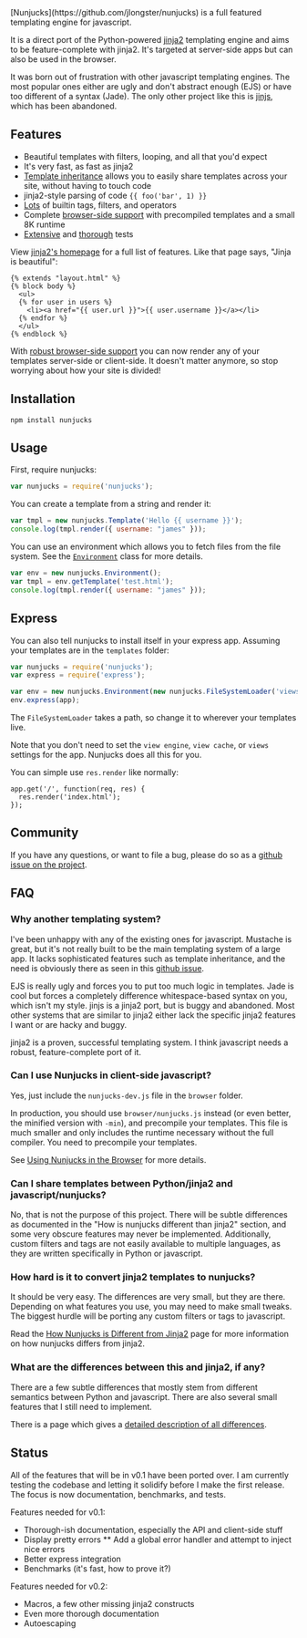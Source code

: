 
<div class="tagline">[Nunjucks](https://github.com/jlongster/nunjucks) is a <span class="highlight">full featured templating engine</span> for javascript.</div>

It is a
direct port of the Python-powered [jinja2](http://jinja.pocoo.org/)
templating engine and aims to be feature-complete with jinja2. It's targeted at server-side apps but can also be used in the browser.

It was born out of frustration with other javascript templating
engines. The most popular ones either are ugly and don't abstract
enough (EJS) or have too different of a syntax (Jade). The only other project like this is
[jinjs](https://github.com/ravelsoft/node-jinjs), which has
been abandoned.

## Features

* Beautiful templates with filters, looping, and all that you'd expect
* It's very fast, as fast as jinja2
* [Template inheritance](/templating#Template-Inheritance) allows you to easily share templates across
  your site, without having to touch code
* jinja2-style parsing of code `{{ foo('bar', 1) }}`
* [Lots](/templating) of builtin tags, filters, and operators
* Complete [browser-side support](/api#Using-Nunjucks-in-the-Browser) with precompiled templates and a small 8K runtime
* [Extensive](https://github.com/jlongster/nunjucks/blob/master/tests/test.js) and [thorough](https://github.com/jlongster/nunjucks/blob/master/tests/filters.js) tests

View [jinja2's homepage](http://jinja.pocoo.org/) for a full list of
features. Like that page says, "Jinja is beautiful":

```jinja
{% extends "layout.html" %}
{% block body %}
  <ul>
  {% for user in users %}
    <li><a href="{{ user.url }}">{{ user.username }}</a></li>
  {% endfor %}
  </ul>
{% endblock %}
```

With [robust browser-side support](/api#Using-Nunjucks-in-the-Browser) you can now render any of your templates server-side or client-side. It doesn't matter anymore, so stop worrying about how your site is divided!

## Installation

`npm install nunjucks`

## Usage

First, require nunjucks:

```js
var nunjucks = require('nunjucks');
```

You can create a template from a string and render it:

```js
var tmpl = new nunjucks.Template('Hello {{ username }}');
console.log(tmpl.render({ username: "james" }));
```

You can use an environment which allows you to fetch files from the
file system. See the [`Environment`](/api#Environment) class for more details.

```js
var env = new nunjucks.Environment();
var tmpl = env.getTemplate('test.html');
console.log(tmpl.render({ username: "james" }));
```

## Express

You can also tell nunjucks to install itself in your express app.
Assuming your templates are in the `templates` folder:

```js
var nunjucks = require('nunjucks');
var express = require('express');

var env = new nunjucks.Environment(new nunjucks.FileSystemLoader('views'));
env.express(app);
```

The `FileSystemLoader` takes a path, so change it to wherever your templates live.

Note that you don't need to set the `view engine`, `view cache`, or `views` settings for the app. Nunjucks does all this for you.

You can simple use `res.render` like normally:

```
app.get('/', function(req, res) {
  res.render('index.html');
});
```

## Community

If you have any questions, or want to file a bug, please do so as a [github issue on the project](https://github.com/jlongster/nunjucks/issues).

## FAQ

### Why another templating system?

I've been unhappy with any of the existing ones for javascript.
Mustache is great, but it's not really built to be the main templating
system of a large app. It lacks sophisticated features such as
template inheritance, and the need is obviously there as seen in this
[github issue](https://github.com/mustache/spec/issues/38).

EJS is really ugly and forces you to put too much logic in templates.
Jade is cool but forces a completely difference whitespace-based
syntax on you, which isn't my style. jinjs is a jinja2 port, but is
buggy and abandoned. Most other systems that are similar to jinja2
either lack the specific jinja2 features I want or are hacky and buggy.

jinja2 is a proven, successful templating system. I think javascript
needs a robust, feature-complete port of it.

### Can I use Nunjucks in client-side javascript?

Yes, just include the `nunjucks-dev.js` file in the `browser` folder.

In production, you should use `browser/nunjucks.js` instead (or even better, the minified version with `-min`), and precompile your templates. This file is much smaller and only includes the runtime necessary without the full compiler. You need to precompile your templates.

See [Using Nunjucks in the Browser](http://localhost:4567/api#Using-Nunjucks-in-the-Browser) for more details.

### Can I share templates between Python/jinja2 and javascript/nunjucks?

No, that is not the purpose of this project. There will be subtle
differences as documented in the "How is nunjucks different than
jinja2" section, and some very obscure features may never be
implemented. Additionally, custom filters and tags are not easily
available to multiple languages, as they are written specifically in
Python or javascript.

### How hard is it to convert jinja2 templates to nunjucks?

It should be very easy. The differences are very small, but they are
there. Depending on what features you use, you may need to make small
tweaks. The biggest hurdle will be porting any custom filters or tags
to javascript.

Read the [How Nunjucks is Different from Jinja2](/differences)
page for more information on how nunjucks differs from jinja2.

### What are the differences between this and jinja2, if any?

There are a few subtle differences that mostly stem from different semantics between Python and javascript. There are also several small features that I still need to implement.

There is a page which gives a [detailed description of all differences](/differences).

## Status

All of the features that will be in v0.1 have been ported
over. I am
currently testing the codebase and letting it solidify before I make
the first release. The focus is now documentation, benchmarks, and
tests.

Features needed for v0.1:

* Thorough-ish documentation, especially the API and client-side stuff
* Display pretty errors
** Add a global error handler and attempt to inject nice errors
* Better express integration
* Benchmarks (it's fast, how to prove it?)

Features needed for v0.2:

* Macros, a few other missing jinja2 constructs
* Even more thorough documentation
* Autoescaping
